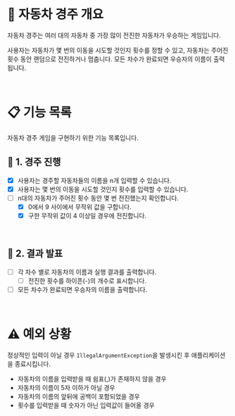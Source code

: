 # 🚗 자동차 경주 개요
자동차 경주는 여러 대의 자동차 중 가장 많이 전진한 자동차가 우승하는 게임입니다.

사용자는 자동차가 몇 번의 이동을 시도할 것인지 횟수를 정할 수 있고, 자동차는 주어진 횟수 동안 랜덤으로 전진하거나 멈춥니다.
모든 차수가 완료되면 우승자의 이름이 출력됩니다.

<br>

# 📋 기능 목록

자동차 경주 게임을 구현하기 위한 기능 목록입니다.

## 📎 1. 경주 진행
- [x] 사용자는 경주할 자동차들의 이름을 n개 입력할 수 있습니다.
- [x] 사용자는 몇 번의 이동을 시도할 것인지 횟수를 입력할 수 있습니다.
- [ ] n대의 자동차가 주어진 횟수 동안 몇 번 전진했는지 확인합니다.
  - [x] 0에서 9 사이에서 무작위 값을 구합니다.
  - [x] 구한 무작위 값이 4 이상일 경우에 전진합니다.

<br>

## 📎 2. 결과 발표
- [ ] 각 차수 별로 자동차의 이름과 실행 결과를 출력합니다.
  - [ ] 전진한 횟수를 하이픈(-)의 개수로 표시합니다.
- [ ] 모든 차수가 완료되면 우승자의 이름을 출력합니다.

<br>


# ⚠️ 예외 상황

정상적인 입력이 아닐 경우 `IllegalArgumentException`을 발생시킨 후 애플리케이션을 종료시킵니다.

- 자동차의 이름을 입력받을 때 쉼표(,)가 존재하지 않을 경우
- 자동차의 이름이 5자 이하가 아닐 경우
- 자동차의 이름의 앞뒤에 공백이 포함되었을 경우
- 횟수를 입력받을 때 숫자가 아닌 입력값이 들어올 경우